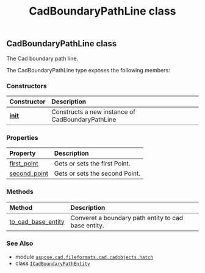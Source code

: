 ﻿---
title: CadBoundaryPathLine class
second_title: Aspose.CAD for Python via .NET API References
description: 
type: docs
weight: 30
url: /python-net/aspose.cad.fileformats.cad.cadobjects.hatch/cadboundarypathline/
is_root: false
---

## CadBoundaryPathLine class

The Cad boundary path line.



The CadBoundaryPathLine type exposes the following members:

### Constructors
| Constructor | Description |
| :- | :- |
| [__init__](/cad/python-net/aspose.cad.fileformats.cad.cadobjects.hatch/cadboundarypathline/__init__/#) | Constructs a new instance of CadBoundaryPathLine |


### Properties
| Property | Description |
| :- | :- |
| [first_point](/cad/python-net/aspose.cad.fileformats.cad.cadobjects.hatch/cadboundarypathline/first_point) | Gets or sets the first Point. |
| [second_point](/cad/python-net/aspose.cad.fileformats.cad.cadobjects.hatch/cadboundarypathline/second_point) | Gets or sets the second Point. |


### Methods
| Method | Description |
| :- | :- |
| [to_cad_base_entity](/cad/python-net/aspose.cad.fileformats.cad.cadobjects.hatch/cadboundarypathline/to_cad_base_entity/#) | Converet a boundary path entity to cad base entity. |



### See Also
* module [`aspose.cad.fileformats.cad.cadobjects.hatch`](..)
* class [`ICadBoundaryPathEntity`](/cad/python-net/aspose.cad.fileformats.cad.cadobjects.hatch/icadboundarypathentity)
